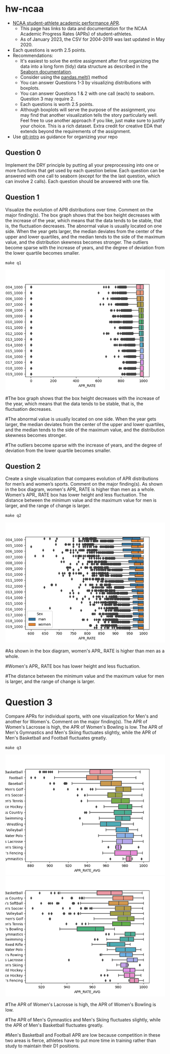 # hw-ncaa

* [NCAA student-athlete academic performance APR](https://www.ncaa.org/about/resources/research/shared-ncaa-research-data). 
  * This page has links to data and documentation for the NCAA Academic Progress Rates (APRs) of student-athletes. 
  * As of January 2023, the CSV for 2004-2019 was last updated in May 2020.
* Each questions is worth 2.5 points.
* Recommendations:
  * It's easiest to solve the entire assignment after first organizing the data into a long form (tidy) data structure as described in the [Seaborn documentation](https://seaborn.pydata.org/tutorial/data_structure.html). 
  * Consider using the [pandas.melt()](https://pandas.pydata.org/docs/reference/api/pandas.melt.html) method
  * You can answer Questions 1-3 by visualizing distributions with boxplots.
  * You can answer Questions 1 & 2 with one call (each) to seaborn. Question 3 may require 2.
  * Each questions is worth 2.5 points.
  * Although boxplots will serve the purpose of the assignment, you may find that another visualization tells the story particularly well. Feel free to use another approach if you like, just make sure to justify your choice. This is a rich dataset. Extra credit for creative EDA that extends beyond the requirements of the assignment.
* Use [git-intro](https://github.com/ds5110/git-intro) as guidance for organizing your repo

## Question 0

Implement the DRY principle by putting all your preprocessing into one or more functions that get 
used by each question below.
Each question can be answered with one call to seaborn (except for the the last question, which can involve 2 calls).
Each question should be answered with one file.

## Question 1

Visualize the evolution of APR distributions over time. Comment on the major finding(s).
The box graph shows that the box height decreases with the increase of the year, which means that the data tends to be stable, that is, the fluctuation decreases.
The abnormal value is usually located on one side. When the year gets larger, the median deviates from the center of the upper and lower quartiles, and the median tends to the side of the maximum value, and the distribution skewness becomes stronger.
The outliers become sparse with the increase of years, and the degree of deviation from the lower quartile becomes smaller.

```
make q1
```

<img src="q1.png">

#The box graph shows that the box height decreases with the increase of the year, which means that the data tends to be stable, that is, the fluctuation decreases.

#The abnormal value is usually located on one side. When the year gets larger, the median deviates from the center of the upper and lower quartiles, and the median tends to the side of the maximum value, and the distribution skewness becomes stronger.

#The outliers become sparse with the increase of years, and the degree of deviation from the lower quartile becomes smaller.

## Question 2

Create a single visualization that compares evolution of APR distributions for men’s and women’s sports. Comment on the major finding(s).
As shown in the box diagram, women's APR_ RATE is higher than men as a whole.
Women's APR_ RATE box has lower height and less fluctuation.
The distance between the minimum value and the maximum value for men is larger, and the range of change is larger.

```
make q2
```

<img src="q2.png">

#As shown in the box diagram, women's APR_ RATE is higher than men as a whole.

#Women's APR_ RATE box has lower height and less fluctuation.

#The distance between the minimum value and the maximum value for men is larger, and the range of change is larger.

# Question 3

Compare APRs for individual sports, with one visualization for Men's and another for Women's.
Comment on the major finding(s).
The APR of Women's Lacrosse is high, the APR of Women's Bowling is low.
The APR of Men's Gymnastics and Men's Skiing fluctuates slightly, while the APR of Men's Basketball and Football fluctuates greatly.

```
make q3
```

<img src="q3_men.png">
<img src="q3_women.png">

#The APR of Women's Lacrosse is high, the APR of Women's Bowling is low.

#The APR of Men's Gymnastics and Men's Skiing fluctuates slightly, while the APR of Men's Basketball fluctuates greatly.

#Men's Basketball and Football APR are low because competition in these two areas is fierce, athletes have to put more time in training rather than study to maintain their D1 positions.
